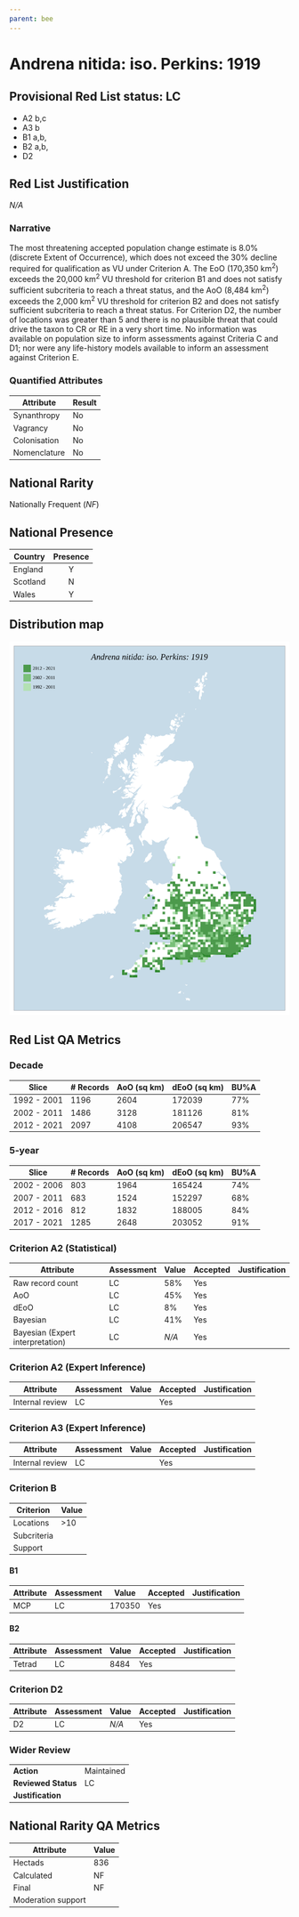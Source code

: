 ```yaml
---
parent: bee
---
```


# Andrena nitida: iso. Perkins: 1919

## Provisional Red List status: LC
- A2 b,c
- A3 b
- B1 a,b, 
- B2 a,b, 
- D2

## Red List Justification
*N/A*
### Narrative


The most threatening accepted population change estimate is 8.0% (discrete Extent of Occurrence), which does not exceed the 30% decline required for qualification as VU under Criterion A. The EoO (170,350 km<sup>2</sup>) exceeds the 20,000 km<sup>2</sup> VU threshold for criterion B1 and does not satisfy sufficient subcriteria to reach a threat status, and the AoO (8,484 km<sup>2</sup>) exceeds the 2,000 km<sup>2</sup> VU threshold for criterion B2 and does not satisfy sufficient subcriteria to reach a threat status. For Criterion D2, the number of locations was greater than 5 and there is no plausible threat that could drive the taxon to CR or RE in a very short time. No information was available on population size to inform assessments against Criteria C and D1; nor were any life-history models available to inform an assessment against Criterion E.
### Quantified Attributes
|Attribute|Result|
|---|---|
|Synanthropy|No|
|Vagrancy|No|
|Colonisation|No|
|Nomenclature|No|


## National Rarity
Nationally Frequent (*NF*)

## National Presence
|Country|Presence
|---|:-:|
|England|Y|
|Scotland|N|
|Wales|Y|


## Distribution map
![](../map/47.svg)

## Red List QA Metrics
### Decade
| Slice | # Records | AoO (sq km) | dEoO (sq km) |BU%A |
|---|---|---|---|---|
|1992 - 2001|1196|2604|172039|77%|
|2002 - 2011|1486|3128|181126|81%|
|2012 - 2021|2097|4108|206547|93%|
### 5-year
| Slice | # Records | AoO (sq km) | dEoO (sq km) |BU%A |
|---|---|---|---|---|
|2002 - 2006|803|1964|165424|74%|
|2007 - 2011|683|1524|152297|68%|
|2012 - 2016|812|1832|188005|84%|
|2017 - 2021|1285|2648|203052|91%|
### Criterion A2 (Statistical)
|Attribute|Assessment|Value|Accepted|Justification
|---|---|---|---|---|
|Raw record count|LC|58%|Yes||
|AoO|LC|45%|Yes||
|dEoO|LC|8%|Yes||
|Bayesian|LC|41%|Yes||
|Bayesian (Expert interpretation)|LC|*N/A*|Yes||
### Criterion A2 (Expert Inference)
|Attribute|Assessment|Value|Accepted|Justification
|---|---|---|---|---|
|Internal review|LC||Yes||
### Criterion A3 (Expert Inference)
|Attribute|Assessment|Value|Accepted|Justification
|---|---|---|---|---|
|Internal review|LC||Yes||
### Criterion B
|Criterion| Value|
|---|---|
|Locations|>10|
|Subcriteria||
|Support||
#### B1
|Attribute|Assessment|Value|Accepted|Justification
|---|---|---|---|---|
|MCP|LC|170350|Yes||
#### B2
|Attribute|Assessment|Value|Accepted|Justification
|---|---|---|---|---|
|Tetrad|LC|8484|Yes||
### Criterion D2
|Attribute|Assessment|Value|Accepted|Justification
|---|---|---|---|---|
|D2|LC|*N/A*|Yes||
### Wider Review
|  |  |
|---|---|
|**Action**|Maintained|
|**Reviewed Status**|LC|
|**Justification**||


## National Rarity QA Metrics
|Attribute|Value|
|---|---|
|Hectads|836|
|Calculated|NF|
|Final|NF|
|Moderation support||



